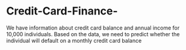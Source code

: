 # Credit-Card-Finance-
We have information about credit card balance and annual income for 10,000 individuals. Based on the data, we need to predict whether the individual will default on a monthly credit card balance
